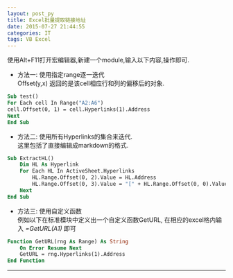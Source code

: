 ```yaml
---
layout: post_py
title: Excel批量提取链接地址
date: 2015-07-27 21:44:55
categories: IT
tags: VB Excel
---
```


使用Alt+F11打开宏编辑器,新建一个module,输入以下内容,操作即可.

- 方法一: 使用指定range逐一迭代  
Offset(y,x) 返回的是该cell相应行和列的偏移后的对象.

~~~vb
Sub test()
For Each cell In Range("A2:A6")
cell.Offset(0, 1) = cell.Hyperlinks(1).Address
Next
End Sub
~~~

- 方法二: 使用所有Hyperlinks的集合来迭代.  
这里包括了直接编辑成markdown的格式.

~~~vb
Sub ExtractHL()
    Dim HL As Hyperlink
    For Each HL In ActiveSheet.Hyperlinks
        HL.Range.Offset(0, 2).Value = HL.Address
        HL.Range.Offset(0, 3).Value = "[" + HL.Range.Offset(0, 0).Value + "](" + HL.Address + ") : " + HL.Range.Offset(0, 1).Value
    Next
End Sub
~~~

- 方法三: 使用自定义函数  
例如以下在标准模块中定义出一个自定义函数GetURL, 在相应的excel格内输入 *=GetURL(A1)* 即可

~~~vb
Function GetURL(rng As Range) As String
    On Error Resume Next
    GetURL = rng.Hyperlinks(1).Address
End Function
~~~

------
